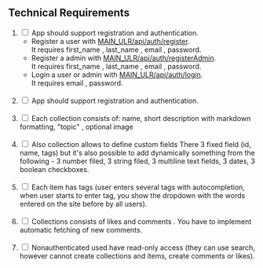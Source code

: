 <h2>Technical Requirements </h2>

<ol>
<li>
 <input value="checked" type="checkbox" id="1"> <label for="1">App should support registration and authentication.</label>
 <ul>
 <li>
 Register a user with <a href="/">MAIN_ULR/api/auth/register</a>. <br /> It requires first_name , last_name , email , password.
 </li>
  <li>
 Register a admin with <a href="/">MAIN_ULR/api/auth/registerAdmin</a>. <br />  It requires first_name , last_name , email , password.
 </li>
  <li>
 Login a user or admin with <a href="/">MAIN_ULR/api/auth/login</a>. <br /> It requires email , password.
 </li>
 </ul>
</li>
 <br />
<li>
 <input type="checkbox" id="2"> <label for="2">App should support registration and authentication.</label>
</li>
 <br />
<li>
 <input type="checkbox" id="3"> <label for="3">Each collection consists of: name, short description with markdown formatting, "topic" , optional image</label>
</li>
 <br />
<li>
 <input type="checkbox" id="4"> <label for="4">Also collection allows to define custom fields There 3 fixed field (id, name, tags) but it's also possible to add dynamically something from the following - 3 number filed, 3 string filed, 3 multiline text fields, 3 dates, 3 boolean checkboxes.</label>
</li>
 <br />
<li>
 <input type="checkbox" id="5"> <label for="5">Each item has tags (user enters several tags with autocompletion, when user starts to enter tag, you show the dropdown with the words entered on the site before by all users).</label>
</li>
 <br />
<li>
 <input type="checkbox" id="6"> <label for="6">Collections consists of likes and comments . You have to implement automatic fetching of new comments.</label>
</li>
 <br />
<li>
 <input type="checkbox" id="7"> <label for="7">Nonauthenticated used have read-only access (they can use search, however cannot create collections and items, create comments or likes).</label>
</li>
</ol>
